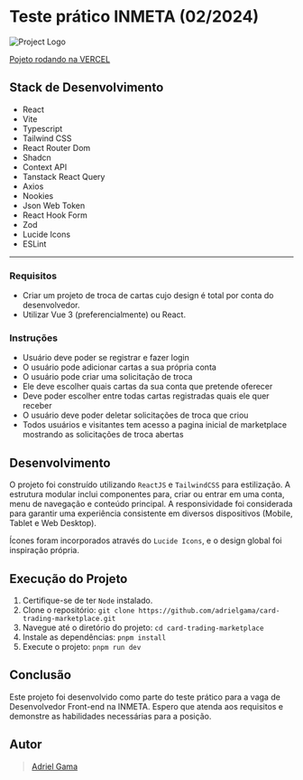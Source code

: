 # Teste prático INMETA (02/2024)

![Project Logo](public/text.webp)

[Pojeto rodando na VERCEL](https://card-trading-marketplace.vercel.app/)

## Stack de Desenvolvimento

- React
- Vite
- Typescript
- Tailwind CSS
- React Router Dom
- Shadcn
- Context API
- Tanstack React Query
- Axios
- Nookies
- Json Web Token
- React Hook Form
- Zod
- Lucide Icons
- ESLint

___

### Requisitos
- Criar um projeto de troca de cartas cujo design é total por conta do desenvolvedor.
- Utilizar Vue 3 (preferencialmente) ou React.


### Instruções
- Usuário deve poder se registrar e fazer login
- O usuário pode adicionar cartas a sua própria conta
- O usuário pode criar uma solicitação de troca
- Ele deve escolher quais cartas da sua conta que pretende oferecer
- Deve poder escolher entre todas cartas registradas quais ele quer receber
- O usuário deve poder deletar solicitações de troca que criou
- Todos usuários e visitantes tem acesso a pagina inicial de marketplace mostrando as solicitações de troca abertas

## Desenvolvimento
O projeto foi construído utilizando `ReactJS` e `TailwindCSS` para estilização. A estrutura modular inclui componentes para, criar ou entrar em uma conta, menu de navegação e conteúdo principal. A responsividade foi considerada para garantir uma experiência consistente em diversos dispositivos (Mobile, Tablet e Web Desktop).

Ícones foram incorporados através do `Lucide Icons`, e o design global foi inspiração própria.

## Execução do Projeto
1. Certifique-se de ter `Node` instalado.
2. Clone o repositório: `git clone https://github.com/adrielgama/card-trading-marketplace.git`
3. Navegue até o diretório do projeto: `cd card-trading-marketplace`
4. Instale as dependências: `pnpm install`
5. Execute o projeto: `pnpm run dev`

## Conclusão
Este projeto foi desenvolvido como parte do teste prático para a vaga de Desenvolvedor Front-end na INMETA. Espero que atenda aos requisitos e demonstre as habilidades necessárias para a posição.

## Autor
> [Adriel Gama](https://www.github.com/adrielgama)
